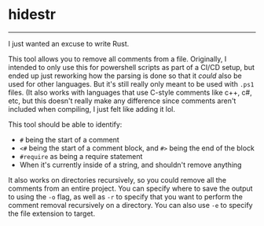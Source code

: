 # hidestr
---------
I just wanted an excuse to write Rust.

This tool allows you to remove all comments from a file. 
Originally, I intended to only use this for powershell scripts as part of a CI/CD setup, but ended up just reworking how the parsing is done so that it _could_ also be used for other languages. But it's still really only meant to be used with `.ps1` files.
(It also works with languages that use C-style comments like c++, c#, etc, but this doesn't really make any difference since comments aren't included when compiling, I just felt like adding it lol.

This tool should be able to identify:
- `#` being the start of a comment
- `<#` being the start of a comment block, and `#>` being the end of the block
- `#require` as being a require statement
- When it's currently inside of a string, and shouldn't remove anything

It also works on directories recursively, so you could remove all the comments from an entire project. You can specify where to save the output to using the `-o` flag, as well as `-r` to specify that you want to perform the comment removal recursively on a directory.
You can also use `-e` to specify the file extension to target.
